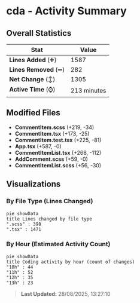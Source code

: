 # cda - Activity Summary 

## Overall Statistics

| Stat                   | Value                                                             |
| ---------------------- | ----------------------------------------------------------------- |
| **Lines Added** (➕)   | 1587                                          |
| **Lines Removed** (➖) | 282                                        |
| **Net Change** (↕)    | 1305                |
| **Active Time** (⌚)   | 213 minutes |


## Modified Files
- **CommentItem.scss** (+219, -34)
- **CommentItem.tsx** (+173, -25)
- **CommentItem.test.tsx** (+225, -81)
- **App.tsx** (+587, -0)
- **CommentItemList.tsx** (+268, -112)
- **AddComment.scss** (+59, -0)
- **CommentItemList.scss** (+56, -30)

## Visualizations

### By File Type (Lines Changed)

```mermaid
pie showData
title Lines changed by file type
".scss" : 398
".tsx" : 1471
```

### By Hour (Estimated Activity Count)

```mermaid
pie showData
title Coding activity by hour (count of changes)
"10h" : 44
"11h" : 52
"12h" : 35
"13h" : 23
```


> **Last Updated:** 28/08/2025, 13:27:10